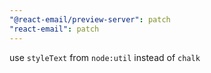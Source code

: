 ```yaml
---
"@react-email/preview-server": patch
"react-email": patch
---
```


use `styleText` from `node:util` instead of `chalk`
